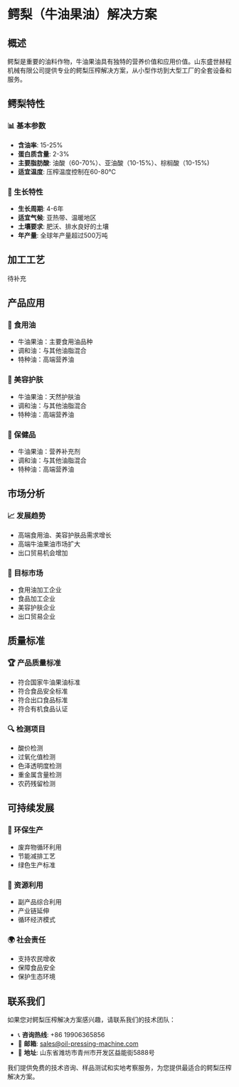 # 鳄梨（牛油果油）解决方案

## 概述

鳄梨是重要的油料作物，牛油果油具有独特的营养价值和应用价值。山东盛世赫程机械有限公司提供专业的鳄梨压榨解决方案，从小型作坊到大型工厂的全套设备和服务。

## 鳄梨特性

### 📊 基本参数
- **含油率**: 15-25%
- **蛋白质含量**: 2-3%
- **主要脂肪酸**: 油酸（60-70%）、亚油酸（10-15%）、棕榈酸（10-15%)
- **适宜温度**: 压榨温度控制在60-80℃

### 🌱 生长特性
- **生长周期**: 4-6年
- **适宜气候**: 亚热带、温暖地区
- **土壤要求**: 肥沃、排水良好的土壤
- **年产量**: 全球年产量超过500万吨

## 加工工艺
待补充



## 产品应用

### 🍳 食用油
- 牛油果油：主要食用油品种
- 调和油：与其他油脂混合
- 特种油：高端营养油

### 💄 美容护肤
- 牛油果油：天然护肤油
- 调和油：与其他油脂混合
- 特种油：高端营养油

### 💊 保健品
- 牛油果油：营养补充剂
- 调和油：与其他油脂混合
- 特种油：高端营养油

## 市场分析

### 📈 发展趋势
- 高端食用油、美容护肤品需求增长
- 高端牛油果油市场扩大
- 出口贸易机会增加

### 🎯 目标市场
- 食用油加工企业
- 食品加工企业
- 美容护肤企业
- 出口贸易企业



## 质量标准

### 🏆 产品质量标准
- 符合国家牛油果油标准
- 符合食品安全标准
- 符合出口食品标准
- 符合有机食品认证

### 🔍 检测项目
- 酸价检测
- 过氧化值检测
- 色泽透明度检测
- 重金属含量检测
- 农药残留检测

## 可持续发展

### 🌱 环保生产
- 废弃物循环利用
- 节能减排工艺
- 绿色生产标准

### 🔄 资源利用
- 副产品综合利用
- 产业链延伸
- 循环经济模式

### 🌍 社会责任
- 支持农民增收
- 保障食品安全
- 保护生态环境

## 联系我们

如果您对鳄梨压榨解决方案感兴趣，请联系我们的技术团队：

- 📞 **咨询热线**: +86 19906365856
- 📧 **邮箱**: sales@oil-pressing-machine.com
- 📍 **地址**: 山东省潍坊市青州市开发区益能街5888号

我们提供免费的技术咨询、样品测试和实地考察服务，为您提供最适合的鳄梨压榨解决方案。